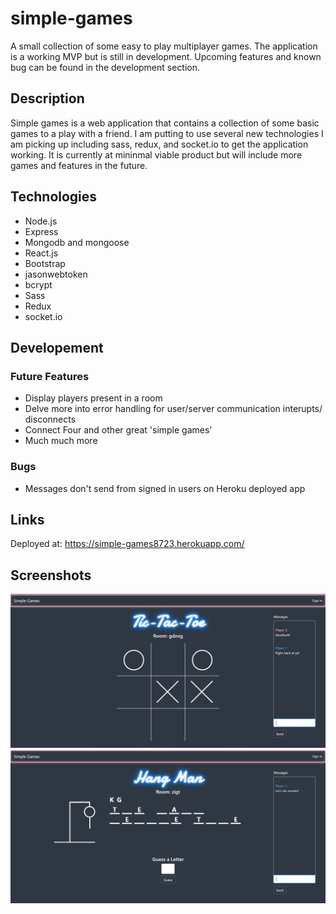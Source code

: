 # simple-games
A small collection of some easy to play multiplayer games. The application is a working MVP but is still in development. Upcoming features and known bug can be found in the development section.

## Description
Simple games is a web application that contains a collection of some basic games to a play with a friend. I am putting to use several new technologies I am picking up including sass, redux, and <span>socket.</spann>io to get the application working. It is currently at mininmal viable product but will include more games and features in the future.

## Technologies
* Node.js
* Express
* Mongodb and mongoose
* React.js
* Bootstrap
* jasonwebtoken
* bcrypt
* Sass
* Redux
* <span>socket.</spann>io

## Developement
### Future Features
* Display players present in a room
* Delve more into error handling for user/server communication interupts/ disconnects
* Connect Four and other great 'simple games'
* Much much more
### Bugs
* Messages don't send from signed in users on Heroku deployed app

## Links
Deployed at:  https://simple-games8723.herokuapp.com/

## Screenshots
![Screen Shot](./ScreenShots/tictactoeScreenShot.PNG)
![Screen Shot](./ScreenShots/hangManScreenShot.PNG)
